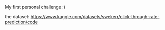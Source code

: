 My first personal challenge :)

the dataset: https://www.kaggle.com/datasets/swekerr/click-through-rate-prediction/code